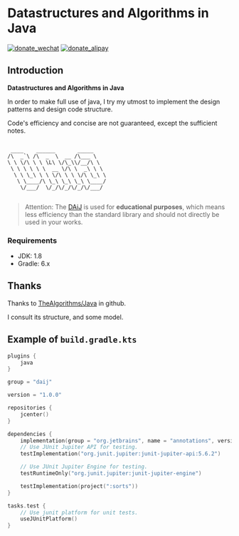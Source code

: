 # Datastructures and Algorithms in Java

[![donate_wechat](https://img.shields.io/badge/Donate-Wechat-brightgreen)](docs/img/wechat.png) [![donate_alipay](https://img.shields.io/badge/Donate-AliPay-blue)](docs/img/alipay.jpg)

## Introduction

**Datastructures and Algorithms in Java**

In order to make full use of java, I try my utmost to implement the design patterns and design code structure.

Code's efficiency and concise are not guaranteed, except the sufficient notes.

```
                               
 ____    ______       _____    
/\  _`\ /\  _  \  __ /\___ \   
\ \ \/\ \ \ \L\ \/\_\\/__/\ \  
 \ \ \ \ \ \  __ \/\ \  _\ \ \ 
  \ \ \_\ \ \ \/\ \ \ \/\ \_\ \
   \ \____/\ \_\ \_\ \_\ \____/
    \/___/  \/_/\/_/\/_/\/___/ 
                               
```

> Attention: The [DAiJ](https://github.com/QAQddbest/DAiJ) is used for **educational purposes**, which means less efficiency than the standard library and should not directly be used in your works.

### Requirements

* JDK: 1.8
* Gradle: 6.x

## Thanks

Thanks to [TheAlgorithms/Java](https://github.com/TheAlgorithms/Java) in github.

I consult its structure, and some model.

## Example of `build.gradle.kts`

```kotlin
plugins {
    java
}

group = "daij"

version = "1.0.0"

repositories {
    jcenter()
}

dependencies {
    implementation(group = "org.jetbrains", name = "annotations", version = "20.1.0")
    // Use JUnit Jupiter API for testing.
    testImplementation("org.junit.jupiter:junit-jupiter-api:5.6.2")

    // Use JUnit Jupiter Engine for testing.
    testRuntimeOnly("org.junit.jupiter:junit-jupiter-engine")

    testImplementation(project(":sorts"))
}

tasks.test {
    // Use junit platform for unit tests.
    useJUnitPlatform()
}
```
